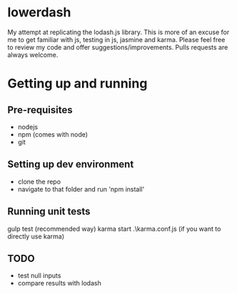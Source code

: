 lowerdash
=========

My attempt at replicating the lodash.js library. 
This is more of an excuse for me to get familiar with js, testing in js, jasmine and karma.
Please feel free to review my code and offer suggestions/improvements. Pulls requests are always welcome.

Getting up and running
======================
Pre-requisites
--------------
 + nodejs 
 + npm (comes with node)
 + git
 
Setting up dev environment
--------------------------
 + clone the repo
 + navigate to that folder and run 'npm install'

Running unit tests
------------------
gulp test (recommended way)
karma start .\karma.conf.js (if you want to directly use karma)

TODO
----
- test null inputs
- compare results with lodash